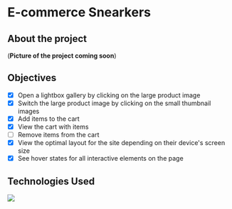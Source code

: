 # E-commerce Snearkers

## About the project

<!-- All stories are hosted on Chromatic at this [URL](coming soon) -->

(**Picture of the project coming soon**)

## Objectives

- [x] Open a lightbox gallery by clicking on the large product image
- [x] Switch the large product image by clicking on the small thumbnail images
- [x] Add items to the cart
- [x] View the cart with items
- [ ] Remove items from the cart
- [x] View the optimal layout for the site depending on their device's screen size
- [x] See hover states for all interactive elements on the page

## Technologies Used

<img src="https://skillicons.dev/icons?i=git,vite,html,tailwind,ts,react"/>
